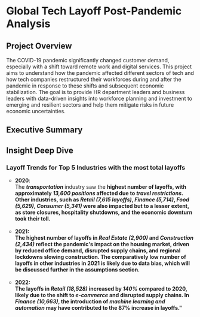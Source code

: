 

# Global Tech Layoff Post-Pandemic Analysis

## Project Overview
The COVID-19 pandemic significantly changed customer demand, especially with a shift toward remote work and digital services. This project aims to understand how the pandemic affected different sectors of tech and how tech companies restructured their workforces during and after the pandemic in response to these shifts and subsequent economic stabilization. The goal is to provide HR department leaders and business leaders with data-driven insights into workforce planning and investment to emerging and resilient sectors and help them mitigate risks in future economic uncertainties.

## Executive Summary

## Insight Deep Dive
### Layoff Trends for Top 5 Industries with the most total layoffs

  
<ul style="list-style-type: circle; font-weight: light;">
  <li>
  <strong>2020</strong>: <br/>
  The <em><strong><strong>transportation</strong></strong></em> industry saw the <strong>highest number of layoffs, with approximately <em><strong><strong>13,600 positions</strong></strong></em> affected due to <em><strong>travel restrictions</strong></em>. Other industries, such as <strong><em>Retail (7,615 layoffs)</strong></em>, <strong><em>Finance (5,714)</strong></em>, <strong><em>Food (5,629)</strong></em>, <strong><em>Consumer (5,341)</strong></em> were also impacted but to a lesser extent, as store closures, hospitality shutdowns, 
  and the economic downturn took their toll.
  </li>
  <br/>
  
  <li>
  <strong>2021</strong>: <br/>
  The highest number of layoffs in <strong><em>Real Estate (2,900)</strong></em> and <strong><em>Construction (2,434)</strong></em> reflect the pandemic's impact on the housing market, driven by reduced             office demand, disrupted supply chains, and regional lockdowns slowing construction. The comparatively low number of layoffs in other industries in 2021 is likely due to data bias, which will be discussed         further in the assumptions section.
  </li>
  <br/>


  
  <li>
  <strong>2022</strong>: <br/>
  The layoffs in <strong><em>Retail (18,528)</strong></em> increased by <strong><em>140%</strong></em> compared to 2020, likely due to the shift to <strong><em>e-commerce</em></strong> and disrupted supply          chains. In <strong><em>Finance (10,663)</strong></em>, the introduction of <strong><em>machine learning and automation</strong></em> may have contributed to the 87% increase in layoffs."
  </ul>

